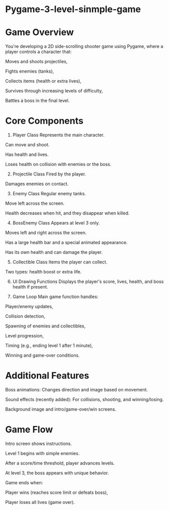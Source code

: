 # Pygame-3-level-sinmple-game

# Game Overview
You're developing a 2D side-scrolling shooter game using Pygame, where a player controls a character that:

Moves and shoots projectiles,

Fights enemies (tanks),

Collects items (health or extra lives),

Survives through increasing levels of difficulty,

Battles a boss in the final level.

# Core Components
1. Player Class
Represents the main character.

Can move and shoot.

Has health and lives.

Loses health on collision with enemies or the boss.

2. Projectile Class
Fired by the player.

Damages enemies on contact.

3. Enemy Class
Regular enemy tanks.

Move left across the screen.

Health decreases when hit, and they disappear when killed.

4. BossEnemy Class
Appears at level 3 only.

Moves left and right across the screen.

Has a large health bar and a special animated appearance.

Has its own health and can damage the player.

5. Collectible Class
Items the player can collect.

Two types: health boost or extra life.

6. UI Drawing Functions
Displays the player's score, lives, health, and boss health if present.

7. Game Loop
Main game function handles:

Player/enemy updates,

Collision detection,

Spawning of enemies and collectibles,

Level progression,

Timing (e.g., ending level 1 after 1 minute),

Winning and game-over conditions.

# Additional Features
Boss animations: Changes direction and image based on movement.

Sound effects (recently added): For collisions, shooting, and winning/losing.

Background image and intro/game-over/win screens.

# Game Flow
Intro screen shows instructions.

Level 1 begins with simple enemies.

After a score/time threshold, player advances levels.

At level 3, the boss appears with unique behavior.

Game ends when:

Player wins (reaches score limit or defeats boss),

Player loses all lives (game over).
